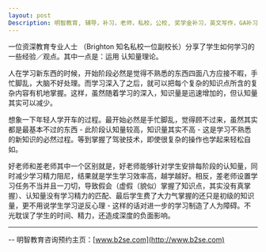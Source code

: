```yaml
---
layout: post
Description: 明智教育, 辅导，补习，老师，私校，公校, 奖学金补习，英文写作，GA补习辅导，大学选择，工作规划，从业规划，天才儿童是浮云，澳洲学生挫折教育，儿童空间推理，空间理解能力， 自我观对学习成绩的影响，ATAR 成绩，学校排名局限性，介绍 比较, 澳洲 墨尔本，Scholarship Tutoring, General Ability, Numerical Reasoning, Verbal Reasoning Tutoring, Writing, Universities Selection, Career Education, Career Advisors, Guidance, Melbourne Private Schools, Selective Schools, Writing tutoring, Interviews tutoring, Resume Writing, Spatial skills, Failures help gifted children，Critical and creative thinking involves reasoning, using and analysing evidence, and applying knowledge to find creative solutions to complex problems；Verbal Reasoning, Decision Making, Quantitative Reasoning, Abstract Reasoning, Situational Judgement, self-concept and school results, school marks, gender differences in STEM subjects, 
---
```


一位资深教育专业人士 （Brighton 知名私校一位副校长）分享了学生如何学习的一些经验／观点。其中一点是：运用 认知量理论。

人在学习新东西的时候，开始阶段必然是觉得不熟悉的东西四面八方应接不暇，手忙脚乱，大脑不好处理。而学习深入了之后，就可以把每个复杂的知识点所含的复杂内容有机地掌握。这样，虽然随着学习的深入，知识量是迅速增加的，但认知量其实可以减少。

想象一下年轻人学开车的过程。最开始必然是手忙脚乱，觉得顾不过来，虽然其实都是最基本不过的东西 - 此阶段认知量较高，知识量其实不高 - 这是学习不熟悉的新知识的必然过程。等到掌握了驾驶技术，即使很复杂的操作也学起来轻松自如。

好老师和差老师其中一个区别就是，好老师能够针对学生安排每阶段的认知量，同时减少学习精力阻尼，结果就是学生学习效率高，越学越好。相反，差老师设置学习任务不当并且一刀切，导致假会（虚假（貌似）掌握了知识点，其实没有真掌握）、认知量没有学习精力的匹配、最后学生费了大力气掌握的还只是初级的知识量，更不用说学生学习逆反心理 - 这样的话对进一步的学习制造了人为障碍。不光耽误了学生的时间、精力，还造成深度的负面影响。

	
--------
-- 明智教育咨询预约主页：[www.b2se.com](http://www.b2se.com)

